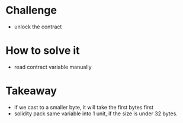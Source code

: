 # Challenge
- unlock the contract

# How to solve it
- read contract variable manually 

# Takeaway
- if we cast to a smaller byte, it will take the first bytes first
- solidity pack same variable into 1 unit, if the size is under 32 bytes. 